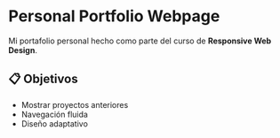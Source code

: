 # Personal Portfolio Webpage

Mi portafolio personal hecho como parte del curso de **Responsive Web Design**.

## 📋 Objetivos
- Mostrar proyectos anteriores
- Navegación fluida
- Diseño adaptativo
